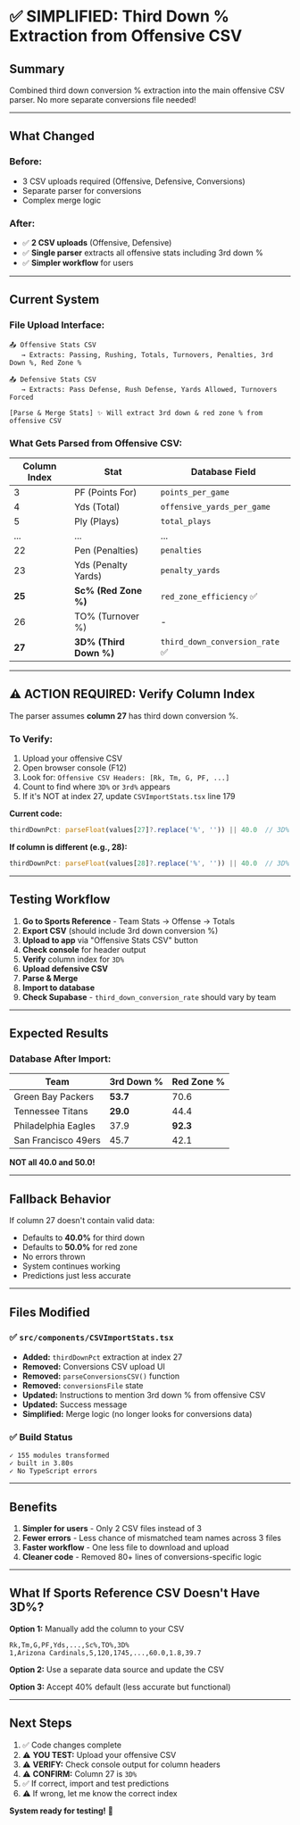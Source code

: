 # ✅ SIMPLIFIED: Third Down % Extraction from Offensive CSV

## Summary
Combined third down conversion % extraction into the main offensive CSV parser. No more separate conversions file needed!

---

## What Changed

### Before:
- 3 CSV uploads required (Offensive, Defensive, Conversions)
- Separate parser for conversions
- Complex merge logic

### After:
- ✅ **2 CSV uploads** (Offensive, Defensive)
- ✅ **Single parser** extracts all offensive stats including 3rd down %
- ✅ **Simpler workflow** for users

---

## Current System

### File Upload Interface:
```
📤 Offensive Stats CSV
   → Extracts: Passing, Rushing, Totals, Turnovers, Penalties, 3rd Down %, Red Zone %

📤 Defensive Stats CSV  
   → Extracts: Pass Defense, Rush Defense, Yards Allowed, Turnovers Forced

[Parse & Merge Stats] ✨ Will extract 3rd down & red zone % from offensive CSV
```

### What Gets Parsed from Offensive CSV:
| Column Index | Stat | Database Field |
|--------------|------|----------------|
| 3 | PF (Points For) | `points_per_game` |
| 4 | Yds (Total) | `offensive_yards_per_game` |
| 5 | Ply (Plays) | `total_plays` |
| ... | ... | ... |
| 22 | Pen (Penalties) | `penalties` |
| 23 | Yds (Penalty Yards) | `penalty_yards` |
| **25** | **Sc% (Red Zone %)** | `red_zone_efficiency` ✅ |
| 26 | TO% (Turnover %) | - |
| **27** | **3D% (Third Down %)** | `third_down_conversion_rate` ✅ |

---

## ⚠️ ACTION REQUIRED: Verify Column Index

The parser assumes **column 27** has third down conversion %.

### To Verify:
1. Upload your offensive CSV
2. Open browser console (F12)
3. Look for: `Offensive CSV Headers: [Rk, Tm, G, PF, ...]`
4. Count to find where `3D%` or `3rd%` appears
5. If it's NOT at index 27, update `CSVImportStats.tsx` line 179

**Current code:**
```typescript
thirdDownPct: parseFloat(values[27]?.replace('%', '')) || 40.0  // 3D%
```

**If column is different (e.g., 28):**
```typescript
thirdDownPct: parseFloat(values[28]?.replace('%', '')) || 40.0  // 3D%
```

---

## Testing Workflow

1. **Go to Sports Reference** - Team Stats → Offense → Totals
2. **Export CSV** (should include 3rd down conversion %)
3. **Upload to app** via "Offensive Stats CSV" button
4. **Check console** for header output
5. **Verify** column index for `3D%`
6. **Upload defensive CSV**
7. **Parse & Merge**
8. **Import to database**
9. **Check Supabase** - `third_down_conversion_rate` should vary by team

---

## Expected Results

### Database After Import:
| Team | 3rd Down % | Red Zone % |
|------|-----------|-----------|
| Green Bay Packers | **53.7** | 70.6 |
| Tennessee Titans | **29.0** | 44.4 |
| Philadelphia Eagles | 37.9 | **92.3** |
| San Francisco 49ers | 45.7 | 42.1 |

**NOT all 40.0 and 50.0!**

---

## Fallback Behavior

If column 27 doesn't contain valid data:
- Defaults to **40.0%** for third down
- Defaults to **50.0%** for red zone
- No errors thrown
- System continues working
- Predictions just less accurate

---

## Files Modified

### ✅ `src/components/CSVImportStats.tsx`
- **Added:** `thirdDownPct` extraction at index 27
- **Removed:** Conversions CSV upload UI
- **Removed:** `parseConversionsCSV()` function
- **Removed:** `conversionsFile` state
- **Updated:** Instructions to mention 3rd down % from offensive CSV
- **Updated:** Success message
- **Simplified:** Merge logic (no longer looks for conversions data)

### ✅ Build Status
```
✓ 155 modules transformed
✓ built in 3.80s
✓ No TypeScript errors
```

---

## Benefits

1. **Simpler for users** - Only 2 CSV files instead of 3
2. **Fewer errors** - Less chance of mismatched team names across 3 files
3. **Faster workflow** - One less file to download and upload
4. **Cleaner code** - Removed 80+ lines of conversions-specific logic

---

## What If Sports Reference CSV Doesn't Have 3D%?

**Option 1:** Manually add the column to your CSV
```csv
Rk,Tm,G,PF,Yds,...,Sc%,TO%,3D%
1,Arizona Cardinals,5,120,1745,...,60.0,1.8,39.7
```

**Option 2:** Use a separate data source and update the CSV

**Option 3:** Accept 40% default (less accurate but functional)

---

## Next Steps

1. ✅ Code changes complete
2. ⚠️ **YOU TEST:** Upload your offensive CSV
3. ⚠️ **VERIFY:** Check console output for column headers
4. ⚠️ **CONFIRM:** Column 27 is `3D%`
5. ✅ If correct, import and test predictions
6. ⚠️ If wrong, let me know the correct index

**System ready for testing!** 🎯
